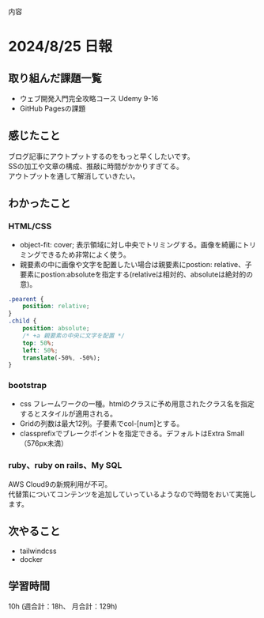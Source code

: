 内容
# 2024/8/25 日報
## 取り組んだ課題一覧
+ ウェブ開発入門完全攻略コース Udemy 9-16
+ GitHub Pagesの課題

## 感じたこと
ブログ記事にアウトプットするのをもっと早くしたいです。  
SSの加工や文章の構成、推敲に時間がかかりすぎてる。  
アウトプットを通して解消していきたい。

## わかったこと
### HTML/CSS
+ object-fit: cover; 表示領域に対し中央でトリミングする。画像を綺麗にトリミングできるため非常によく使う。
+ 親要素の中に画像や文字を配置したい場合は親要素にpostion: relative、子要素にpostion:absoluteを指定する(relativeは相対的、absoluteは絶対的の意)。
```css
.pearent {
    position: relative;
}
.child {
    position: absolute;
    /* +a 親要素の中央に文字を配置 */
    top: 50%;
    left: 50%;
    translate(-50%, -50%);
}
```

### bootstrap
+ css フレームワークの一種。htmlのクラスに予め用意されたクラス名を指定するとスタイルが適用される。
+ Gridの列数は最大12列。子要素でcol-[num]とする。
+ classprefixでブレークポイントを指定できる。デフォルトはExtra Small（576px未満）

### ruby、ruby on rails、My SQL
AWS Cloud9の新規利用が不可。  
代替策についてコンテンツを追加していっているようなので時間をおいて実施します。

## 次やること
+ tailwindcss
+ docker

## 学習時間
10h (週合計：18h、 月合計：129h)